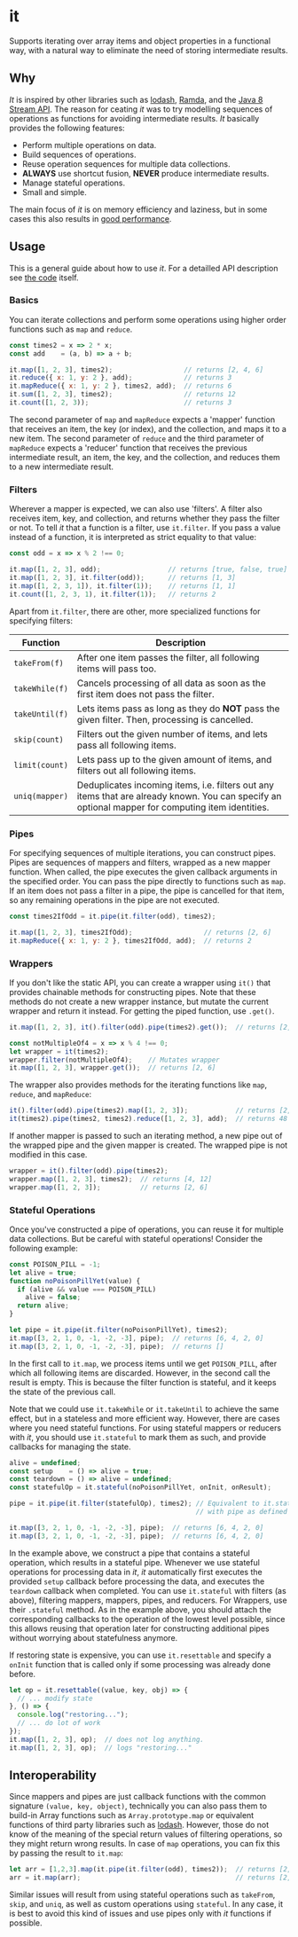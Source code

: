 # it

Supports iterating over array items and object properties in a functional way, with a natural way to eliminate the need of storing intermediate results.

## Why

*It* is inspired by other libraries such as [lodash](https://lodash.com/), [Ramda](http://ramdajs.com/), and the [Java 8 Stream API](https://docs.oracle.com/javase/8/docs/api/java/util/stream/package-summary.html). The reason for ceating *it* was to try modelling sequences of operations as functions for avoiding intermediate results. *It* basically provides the following features:
- Perform multiple operations on data.
- Build sequences of operations.
- Reuse operation sequences for multiple data collections.
- **ALWAYS** use shortcut fusion, **NEVER** produce intermediate results.
- Manage stateful operations.
- Small and simple.

The main focus of *it* is on memory efficiency and laziness, but in some cases this also results in [good performance](https://jsperf.com/it-vs-underscore-vs-lodash/5).

## Usage

This is a general guide about how to use *it*. For a detailled API description see [the code](it.js) itself.

### Basics

You can iterate collections and perform some operations using higher order functions such as `map` and `reduce`.

```javascript
const times2 = x => 2 * x;
const add    = (a, b) => a + b;

it.map([1, 2, 3], times2);                  // returns [2, 4, 6]
it.reduce({ x: 1, y: 2 }, add);             // returns 3
it.mapReduce({ x: 1, y: 2 }, times2, add);  // returns 6
it.sum([1, 2, 3], times2);                  // returns 12
it.count([1, 2, 3));                        // returns 3
```

The second parameter of `map` and `mapReduce` expects a 'mapper' function that receives an item, the key (or index), and the collection, and maps it to a new item. The second parameter of `reduce` and the third parameter of `mapReduce` expects a 'reducer' function that receives the previous intermediate result, an item, the key, and the collection, and reduces them to a new intermediate result.

### Filters

Wherever a mapper is expected, we can also use 'filters'. A filter also receives item, key, and collection, and returns whether they pass the filter or not. To tell *it* that a function is a filter, use `it.filter`. If you pass a value instead of a function, it is interpreted as strict equality to that value:

```javascript
const odd = x => x % 2 !== 0;

it.map([1, 2, 3], odd);                 // returns [true, false, true]
it.map([1, 2, 3], it.filter(odd));      // returns [1, 3]
it.map([1, 2, 3, 1]), it.filter(1));    // returns [1, 1]
it.count([1, 2, 3, 1), it.filter(1));   // returns 2
```

Apart from `it.filter`, there are other, more specialized functions for specifying filters:

| Function       | Description
|----------------|------------------------------------------------------------------------------------|
| `takeFrom(f)`  | After one item passes the filter, all following items will pass too.               |
| `takeWhile(f)` | Cancels processing of all data as soon as the first item does not pass the filter. |
| `takeUntil(f)` | Lets items pass as long as they do **NOT** pass the given filter. Then, processing is cancelled. |
| `skip(count)`  | Filters out the given number of items, and lets pass all following items.          |
| `limit(count)` | Lets pass up to the given amount of items, and filters out all following items.    |
| `uniq(mapper)` | Deduplicates incoming items, i.e. filters out any items that are already known. You can specify an optional mapper for computing item identities. |

### Pipes

For specifying sequences of multiple iterations, you can construct pipes. Pipes are sequences of mappers and filters, wrapped as a new mapper function. When called, the pipe executes the given callback arguments in the specified order. You can pass the pipe directly to functions such as `map`. If an item does not pass a filter in a pipe, the pipe is cancelled for that item, so any remaining operations in the pipe are not executed.
 
```javascript
const times2IfOdd = it.pipe(it.filter(odd), times2);

it.map([1, 2, 3], times2IfOdd);                  // returns [2, 6]
it.mapReduce({ x: 1, y: 2 }, times2IfOdd, add);  // returns 2
```

### Wrappers

If you don't like the static API, you can create a wrapper using `it()` that provides chainable methods for constructing pipes. Note that these methods do not create a new wrapper instance, but mutate the current wrapper and return it instead. For getting the piped function, use `.get()`.

```javascript
it.map([1, 2, 3], it().filter(odd).pipe(times2).get());  // returns [2, 6]

const notMultipleOf4 = x => x % 4 !== 0;
let wrapper = it(times2);
wrapper.filter(notMultipleOf4);    // Mutates wrapper
it.map([1, 2, 3], wrapper.get());  // returns [2, 6]
```

The wrapper also provides methods for the iterating functions like `map`, `reduce`, and `mapReduce`:

```javascript
it().filter(odd).pipe(times2).map([1, 2, 3]);            // returns [2, 6]
it(times2).pipe(times2, times2).reduce([1, 2, 3], add);  // returns 48
```

If another mapper is passed to such an iterating method, a new pipe out of the wrapped pipe and the given mapper is created. The wrapped pipe is not modified in this case.

```javascript
wrapper = it().filter(odd).pipe(times2);
wrapper.map([1, 2, 3], times2);  // returns [4, 12]
wrapper.map([1, 2, 3]);          // returns [2, 6]
```

### Stateful Operations

Once you've constructed a pipe of operations, you can reuse it for multiple data collections. But be careful with stateful operations! Consider the following example:

```javascript
const POISON_PILL = -1;
let alive = true;
function noPoisonPillYet(value) {
  if (alive && value === POISON_PILL)
    alive = false;
  return alive;
}

let pipe = it.pipe(it.filter(noPoisonPillYet), times2);
it.map([3, 2, 1, 0, -1, -2, -3], pipe);  // returns [6, 4, 2, 0]
it.map([3, 2, 1, 0, -1, -2, -3], pipe);  // returns []
```

In the first call to `it.map`, we process items until we get `POISON_PILL`, after which all following items are discarded. However, in the second call the result is empty. This is because the filter function is stateful, and it keeps the state of the previous call.

Note that we could use `it.takeWhile` or `it.takeUntil` to achieve the same effect, but in a stateless and more efficient way. However, there are cases where you need stateful functions. For using stateful mappers or reducers with *it*, you should use `it.stateful` to mark them as such, and provide callbacks for managing the state.

```javascript
alive = undefined;
const setup    = () => alive = true;
const teardown = () => alive = undefined;
const statefulOp = it.stateful(noPoisonPillYet, onInit, onResult);

pipe = it.pipe(it.filter(statefulOp), times2); // Equivalent to it.stateful(pipe, setup, teardown),
                                               // with pipe as defined in previous example

it.map([3, 2, 1, 0, -1, -2, -3], pipe);  // returns [6, 4, 2, 0]
it.map([3, 2, 1, 0, -1, -2, -3], pipe);  // returns [6, 4, 2, 0]
```

In the example above, we construct a pipe that contains a stateful operation, which results in a stateful pipe. Whenever we use stateful operations for processing data in *it*, *it* automatically first executes the provided `setup` callback before processing the data, and executes the `teardown` callback when completed. You can use `it.stateful` with filters (as above), filtering mappers, mappers, pipes, and reducers. For Wrappers, use their `.stateful` method. As in the example above, you should attach the corresponding callbacks to the operation of the lowest level possible, since this allows reusing that operation later for constructing additional pipes without worrying about statefulness anymore.

If restoring state is expensive, you can use `it.resettable` and specify a `onInit` function that is called only if some processing was already done before.

```javascript
let op = it.resettable((value, key, obj) => {
  // ... modify state
}, () => {
  console.log("restoring...");
  // ... do lot of work
});
it.map([1, 2, 3], op);  // does not log anything.
it.map([1, 2, 3], op);  // logs "restoring..."
```

## Interoperability

Since mappers and pipes are just callback functions with the common signature `(value, key, object)`, technically you can also pass them to build-in Array functions such as `Array.prototype.map` or equivalent functions of third party libraries such as [lodash](https://lodash.com/). However, those do not know of the meaning of the special return values of filtering operations, so they might return wrong results. In case of `map` operations, you can fix this by passing the result to `it.map`:

```javascript
let arr = [1,2,3].map(it.pipe(it.filter(odd), times2));  // returns [2, <Object>, 6]
arr = it.map(arr);                                       // returns [2, 6]
```

Similar issues will result from using stateful operations such as `takeFrom`, `skip`, and `uniq`, as well as custom operations using `stateful`. In any case, it is best to avoid this kind of issues and use pipes only with *it* functions if possible.
